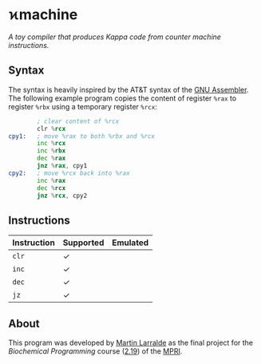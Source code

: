 # ϰmachine

*A toy compiler that produces Kappa code from counter machine instructions.*

## Syntax

The syntax is heavily inspired by the AT&T syntax of the [GNU Assembler]. The following example
program copies the content of register `%rax` to register `%rbx` using a temporary register `%rcx`:

```asm
        ; clear content of %rcx
        clr %rcx
cpy1:   ; move %rax to both %rbx and %rcx
        inc %rcx
        inc %rbx
        dec %rax
        jnz %rax, cpy1
cpy2:   ; move %rcx back into %rax
        inc %rax
        dec %rcx
        jnz %rcx, cpy2
```

[GNU Assembler]: https://en.wikipedia.org/wiki/GNU_Assembler

## Instructions

| Instruction | Supported | Emulated |
| ----------- | --------- | -------- |
|    `clr`    |     ✓     |          |
|    `inc`    |     ✓     |          |
|    `dec`    |     ✓     |          |
|    `jz`     |     ✓     |          |


## About

This program was developed by [Martin Larralde](https://github.com/althonos) as the final
project for the *Biochemical Programming* course ([2.19]) of the [MPRI].

[2.19]: https://wikimpri.dptinfo.ens-cachan.fr/doku.php?id=cours:c-2-19
[MPRI]: https://wikimpri.dptinfo.ens-cachan.fr/doku.php
